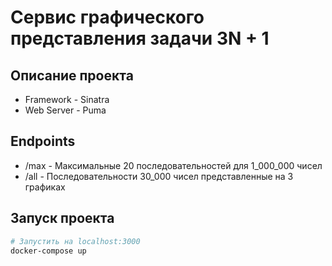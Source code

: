# Сервис графического представления задачи 3N + 1
## Описание проекта
- Framework - Sinatra
- Web Server - Puma

## Endpoints
- /max - Максимальные 20 последовательностей для 1_000_000 чисел
- /all - Последовательности 30_000 чисел представленные на 3 графиках

## Запуск проекта

```bash
# Запустить на localhost:3000
docker-compose up
```